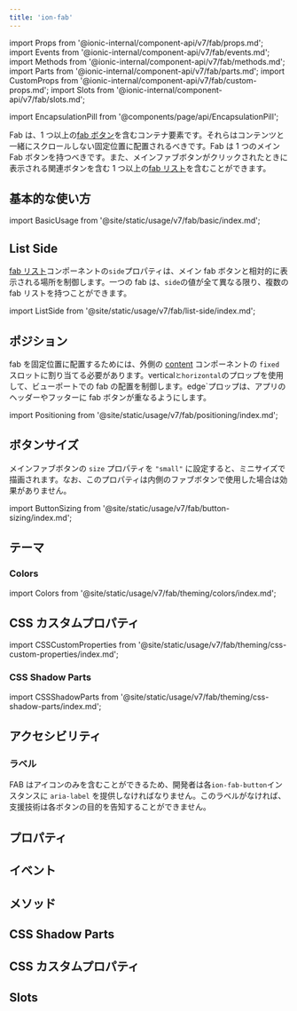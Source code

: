 ```yaml
---
title: 'ion-fab'
---
```


import Props from '@ionic-internal/component-api/v7/fab/props.md';
import Events from '@ionic-internal/component-api/v7/fab/events.md';
import Methods from '@ionic-internal/component-api/v7/fab/methods.md';
import Parts from '@ionic-internal/component-api/v7/fab/parts.md';
import CustomProps from '@ionic-internal/component-api/v7/fab/custom-props.md';
import Slots from '@ionic-internal/component-api/v7/fab/slots.md';

<head>
  <title>ion-fab: Floating Action Button for Android and iOS Ionic Apps</title>
  <meta
    name="description"
    content="Fabs（フローティングアクションボタン）は、1つまたは複数のFabボタンを含むコンテナ要素です。Ionic FrameworkでAndroidおよびiOSアプリを作成する際にion-fabを使用します。"
  />
</head>

import EncapsulationPill from '@components/page/api/EncapsulationPill';

<EncapsulationPill type="shadow" />

Fab は、1 つ以上の[fab ボタン](./fab-button)を含むコンテナ要素です。それらはコンテンツと一緒にスクロールしない固定位置に配置されるべきです。Fab は 1 つのメイン Fab ボタンを持つべきです。また、メインファブボタンがクリックされたときに表示される関連ボタンを含む 1 つ以上の[fab リスト](./fab-list)を含むことができます。

## 基本的な使い方

import BasicUsage from '@site/static/usage/v7/fab/basic/index.md';

<BasicUsage />

## List Side

[fab リスト](./fab-list)コンポーネントの`side`プロパティは、メイン fab ボタンと相対的に表示される場所を制御します。一つの fab は、`side`の値が全て異なる限り、複数の fab リストを持つことができます。

import ListSide from '@site/static/usage/v7/fab/list-side/index.md';

<ListSide />

## ポジション

fab を固定位置に配置するためには、外側の [content](./content) コンポーネントの `fixed` スロットに割り当てる必要があります。vertical`とhorizontal`のプロップを使用して、ビューポートでの fab の配置を制御します。edge`プロップは、アプリのヘッダーやフッターに fab ボタンが重なるようにします。

import Positioning from '@site/static/usage/v7/fab/positioning/index.md';

<Positioning />

## ボタンサイズ

メインファブボタンの `size` プロパティを `"small"` に設定すると、ミニサイズで描画されます。なお、このプロパティは内側のファブボタンで使用した場合は効果がありません。

import ButtonSizing from '@site/static/usage/v7/fab/button-sizing/index.md';

<ButtonSizing />

## テーマ

### Colors

import Colors from '@site/static/usage/v7/fab/theming/colors/index.md';

<Colors />

## CSS カスタムプロパティ

import CSSCustomProperties from '@site/static/usage/v7/fab/theming/css-custom-properties/index.md';

<CSSCustomProperties />

### CSS Shadow Parts

import CSSShadowParts from '@site/static/usage/v7/fab/theming/css-shadow-parts/index.md';

<CSSShadowParts />

## アクセシビリティ

### ラベル

FAB はアイコンのみを含むことができるため、開発者は各`ion-fab-button`インスタンスに `aria-label` を提供しなければなりません。このラベルがなければ、支援技術は各ボタンの目的を告知することができません。

## プロパティ

<Props />

## イベント

<Events />

## メソッド

<Methods />

## CSS Shadow Parts

<Parts />

## CSS カスタムプロパティ

<CustomProps />

## Slots

<Slots />
